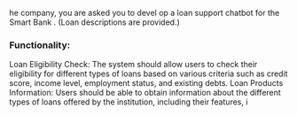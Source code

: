 he company, you are asked you to devel op a loan support chatbot for the Smart Bank . (Loan descriptions are provided.)

### Functionality:

Loan Eligibility Check: The system should allow users to check their eligibility for different types of loans based on various criteria such as credit score, income level, employment status, and existing debts. Loan Products Information: Users should be able to obtain information about the different types of loans offered by the institution, including their features, i